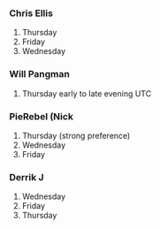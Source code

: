 

### Chris Ellis
1. Thursday
2. Friday
3. Wednesday

### Will Pangman
1. Thursday early to late evening UTC

###  PieRebel (Nick
1. Thursday (strong preference)
2. Wednesday
3. Friday

### Derrik J
1. Wednesday
2. Friday
3. Thursday

